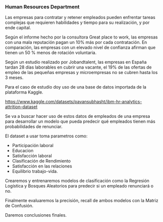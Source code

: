 ### Human Resources Department
Las empresas para contratar y retener empleados pueden enfrentar tareas complejas que requieren habilidades y tiempo para su realización, y por ende capital.

Según el informe hecho por la consultora Great place to work, las empresas con una mala reputación pagan un 10% más por cada contratación. En comparación, las empresas con un elevado nivel de confianza afirman que tienen un 50 % menos de rotación voluntaria.

Según un estudio realizado por Jobandtalent, las empresas en España tardan 28 días laborables en cubrir una vacante, el 19% de las ofertas de empleo de las pequeñas empresas y microempresas no se cubren hasta los 3 meses.

Para el caso de estudio doy uso de una base de datos importada de la plataforma Kaggle.

https://www.kaggle.com/datasets/pavansubhasht/ibm-hr-analytics-attrition-dataset

Se va a buscar hacer uso de estos datos de empleados de una empresa para desarrollar un modelo que pueda predecir qué empleados tienen más probabilidades de renunciar.

El dataset a usar toma parametros como:
- Participación laboral
- Educacion
- Satisfacción laboral
- Clasificación de Rendimiento
- Satisfacción en las relaciones
- Equilibrio trabajo-vida.

Crearemos y entrenaremos modelos de clasificación como la Regresión Logística y Bosques Aleatorios para predecir si un empleado renunciará o no.

Finalmente evaluaremos la precisión, recall de ambos modelos con la Matriz de Confusión.

Daremos conclusiones finales.
